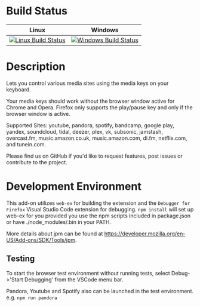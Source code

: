 Build Status
============

| Linux | Windows |
|-------|---------|
| [![Linux Build Status](https://travis-ci.org/carlin-q-scott/browser-media-keys.svg?branch=master)](https://travis-ci.org/carlin-q-scott/browser-media-keys) | [![Windows Build Status](https://ci.appveyor.com/api/projects/status/github/carlin-q-scott/browser-media-keys)](https://ci.appveyor.com/project/carlin-q-scott/browser-media-keys) |


Description
==================

Lets you control various media sites using the media keys on your keyboard.

Your media keys should work without the browser window active for Chrome and Opera. Firefox only supports the play/pause key and only if the browser window is active.

Supported Sites: youtube, pandora, spotify, bandcamp, google play, yandex, soundcloud, tidal, deezer, plex, vk, subsonic, jamstash, overcast.fm, music.amazon.co.uk, music.amazon.com, di.fm, netflix.com, and tunein.com.

Please find us on GitHub if you'd like to request features, post issues or contribute to the project.

Development Environment
=======================

This add-on utilizes ``web-ex`` for building the extension and the ``Debugger for Firefox`` Visual Studio Code extension for debugging.  `npm install` will set up web-ex for you provided you use the npm scripts included in package.json or have ./node_modules/.bin in your PATH.

More details about jpm can be found at https://developer.mozilla.org/en-US/Add-ons/SDK/Tools/jpm.


Testing
-------
To start the browser test environment without running tests, select Debug->'Start Debugging' from the VSCode menu bar.

Pandora, Youtube and Spotify also can be launched in the test environment. e.g. `npm run pandora`

